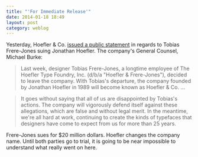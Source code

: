```yaml
---
title: "'For Immediate Release'"
date: 2014-01-18 18:49
layout: post
category: weblog
---
```

Yesterday, Hoefler &amp; Co. [issued a public statement](http://typography.com/press/20140117) in regards to Tobias Frere-Jones suing Jonathan Hoefler. The company's General Counsel, Michael Burke:

> Last week, designer Tobias Frere-Jones, a longtime employee of The Hoefler Type Foundry, Inc. (d/b/a "Hoefler & Frere-Jones"), decided to leave the company. With Tobias's departure, the company founded by Jonathan Hoefler in 1989 will become known as Hoefler & Co. ...


> It goes without saying that all of us are disappointed by Tobias's actions. The company will vigorously defend itself against these allegations, which are false and without legal merit. In the meantime, we're all hard at work, continuing to create the kinds of typefaces that designers have come to expect from us for more than 25 years.

Frere-Jones sues for $20 million dollars. Hoefler changes the company name. Until both parties go to trial, it is going to be near impossible to understand what really went on here.

